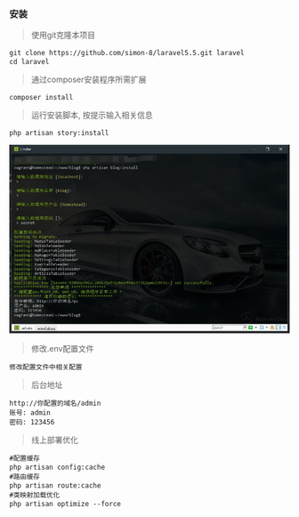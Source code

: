 ### 安装
> 使用git克隆本项目

    git clone https://github.com/simon-8/laravel5.5.git laravel
    cd laravel

> 通过composer安装程序所需扩展
    
    composer install
    
> 运行安装脚本, 按提示输入相关信息
    
    php artisan story:install
    
![install](https://raw.githubusercontent.com/simon-8/MarkdownPhotos/master/blog/install.jpg)

> 修改.env配置文件

    修改配置文件中相关配置

> 后台地址
  
    http://你配置的域名/admin
    账号: admin
    密码: 123456
    
> 线上部署优化
    
    #配置缓存
    php artisan config:cache
    #路由缓存
    php artisan route:cache
    #类映射加载优化
    php artisan optimize --force